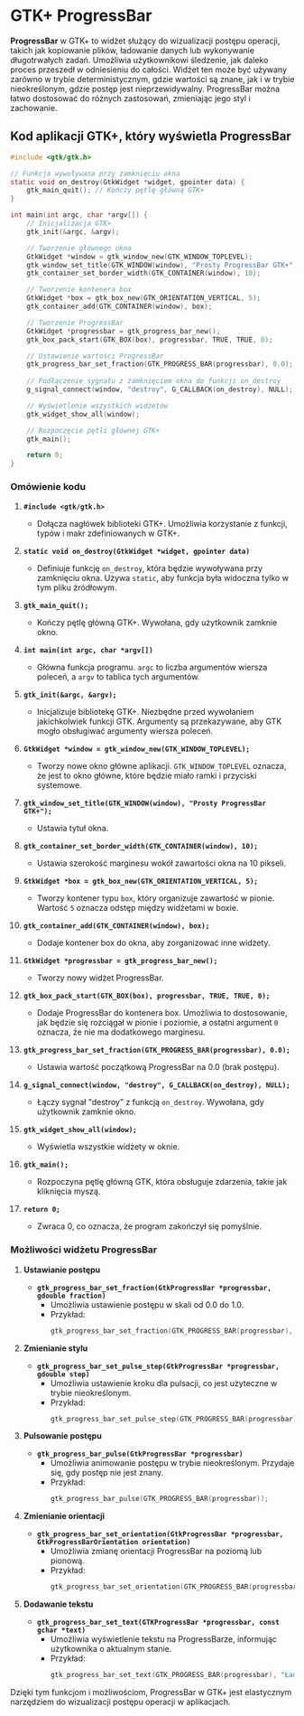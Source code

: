 # GTK+ ProgressBar

**ProgressBar** w GTK+ to widżet służący do wizualizacji postępu operacji, takich jak kopiowanie plików, ładowanie danych lub wykonywanie długotrwałych zadań. Umożliwia użytkownikowi śledzenie, jak daleko proces przeszedł w odniesieniu do całości. Widżet ten może być używany zarówno w trybie deterministycznym, gdzie wartości są znane, jak i w trybie nieokreślonym, gdzie postęp jest nieprzewidywalny. ProgressBar można łatwo dostosować do różnych zastosowań, zmieniając jego styl i zachowanie.

## Kod aplikacji GTK+, który wyświetla ProgressBar

```c
#include <gtk/gtk.h>

// Funkcja wywoływana przy zamknięciu okna
static void on_destroy(GtkWidget *widget, gpointer data) {
    gtk_main_quit(); // Kończy pętlę główną GTK+
}

int main(int argc, char *argv[]) {
    // Inicjalizacja GTK+
    gtk_init(&argc, &argv);

    // Tworzenie głównego okna
    GtkWidget *window = gtk_window_new(GTK_WINDOW_TOPLEVEL);
    gtk_window_set_title(GTK_WINDOW(window), "Prosty ProgressBar GTK+");
    gtk_container_set_border_width(GTK_CONTAINER(window), 10);

    // Tworzenie kontenera box
    GtkWidget *box = gtk_box_new(GTK_ORIENTATION_VERTICAL, 5);
    gtk_container_add(GTK_CONTAINER(window), box);

    // Tworzenie ProgressBar
    GtkWidget *progressbar = gtk_progress_bar_new();
    gtk_box_pack_start(GTK_BOX(box), progressbar, TRUE, TRUE, 0);

    // Ustawienie wartości ProgressBar
    gtk_progress_bar_set_fraction(GTK_PROGRESS_BAR(progressbar), 0.0);
    
    // Podłączenie sygnału z zamknięciem okna do funkcji on_destroy
    g_signal_connect(window, "destroy", G_CALLBACK(on_destroy), NULL);

    // Wyświetlenie wszystkich widżetów
    gtk_widget_show_all(window);

    // Rozpoczęcie pętli głównej GTK+
    gtk_main();

    return 0;
}
```

### Omówienie kodu

1. **`#include <gtk/gtk.h>`**
   - Dołącza nagłówek biblioteki GTK+. Umożliwia korzystanie z funkcji, typów i makr zdefiniowanych w GTK+.

2. **`static void on_destroy(GtkWidget *widget, gpointer data)`**
   - Definiuje funkcję `on_destroy`, która będzie wywoływana przy zamknięciu okna. Używa `static`, aby funkcja była widoczna tylko w tym pliku źródłowym.

3. **`gtk_main_quit();`**
   - Kończy pętlę główną GTK+. Wywołana, gdy użytkownik zamknie okno.

4. **`int main(int argc, char *argv[])`**
   - Główna funkcja programu. `argc` to liczba argumentów wiersza poleceń, a `argv` to tablica tych argumentów.

5. **`gtk_init(&argc, &argv);`**
   - Inicjalizuje bibliotekę GTK+. Niezbędne przed wywołaniem jakichkolwiek funkcji GTK. Argumenty są przekazywane, aby GTK mogło obsługiwać argumenty wiersza poleceń.

6. **`GtkWidget *window = gtk_window_new(GTK_WINDOW_TOPLEVEL);`**
   - Tworzy nowe okno główne aplikacji. `GTK_WINDOW_TOPLEVEL` oznacza, że jest to okno główne, które będzie miało ramki i przyciski systemowe.

7. **`gtk_window_set_title(GTK_WINDOW(window), "Prosty ProgressBar GTK+");`**
   - Ustawia tytuł okna.

8. **`gtk_container_set_border_width(GTK_CONTAINER(window), 10);`**
   - Ustawia szerokość marginesu wokół zawartości okna na 10 pikseli.

9. **`GtkWidget *box = gtk_box_new(GTK_ORIENTATION_VERTICAL, 5);`**
   - Tworzy kontener typu `box`, który organizuje zawartość w pionie. Wartość `5` oznacza odstęp między widżetami w boxie.

10. **`gtk_container_add(GTK_CONTAINER(window), box);`**
    - Dodaje kontener box do okna, aby zorganizować inne widżety.

11. **`GtkWidget *progressbar = gtk_progress_bar_new();`**
    - Tworzy nowy widżet ProgressBar.

12. **`gtk_box_pack_start(GTK_BOX(box), progressbar, TRUE, TRUE, 0);`**
    - Dodaje ProgressBar do kontenera box. Umożliwia to dostosowanie, jak będzie się rozciągał w pionie i poziomie, a ostatni argument `0` oznacza, że nie ma dodatkowego marginesu.

13. **`gtk_progress_bar_set_fraction(GTK_PROGRESS_BAR(progressbar), 0.0);`**
    - Ustawia wartość początkową ProgressBar na 0.0 (brak postępu).

14. **`g_signal_connect(window, "destroy", G_CALLBACK(on_destroy), NULL);`**
    - Łączy sygnał "destroy" z funkcją `on_destroy`. Wywołana, gdy użytkownik zamknie okno.

15. **`gtk_widget_show_all(window);`**
    - Wyświetla wszystkie widżety w oknie.

16. **`gtk_main();`**
    - Rozpoczyna pętlę główną GTK, która obsługuje zdarzenia, takie jak kliknięcia myszą.

17. **`return 0;`**
    - Zwraca 0, co oznacza, że program zakończył się pomyślnie.

### Możliwości widżetu ProgressBar

1. **Ustawianie postępu**
   - **`gtk_progress_bar_set_fraction(GtkProgressBar *progressbar, gdouble fraction)`**
     - Umożliwia ustawienie postępu w skali od 0.0 do 1.0.
     - Przykład:
       ```c
       gtk_progress_bar_set_fraction(GTK_PROGRESS_BAR(progressbar), 0.5); // 50% postępu
       ```

2. **Zmienianie stylu**
   - **`gtk_progress_bar_set_pulse_step(GtkProgressBar *progressbar, gdouble step)`**
     - Umożliwia ustawienie kroku dla pulsacji, co jest użyteczne w trybie nieokreślonym.
     - Przykład:
       ```c
       gtk_progress_bar_set_pulse_step(GTK_PROGRESS_BAR(progressbar), 0.1);
       ```

3. **Pulsowanie postępu**
   - **`gtk_progress_bar_pulse(GtkProgressBar *progressbar)`**
     - Umożliwia animowanie postępu w trybie nieokreślonym. Przydaje się, gdy postęp nie jest znany.
     - Przykład:
       ```c
       gtk_progress_bar_pulse(GTK_PROGRESS_BAR(progressbar));
       ```

4. **Zmienianie orientacji**
   - **`gtk_progress_bar_set_orientation(GtkProgressBar *progressbar, GtkProgressBarOrientation orientation)`**
     - Umożliwia zmianę orientacji ProgressBar na poziomą lub pionową.
     - Przykład:
       ```c
       gtk_progress_bar_set_orientation(GTK_PROGRESS_BAR(progressbar), GTK_PROGRESS_BAR_ORIENTATION_VERTICAL);
       ```

5. **Dodawanie tekstu**
   - **`gtk_progress_bar_set_text(GTKProgressBar *progressbar, const gchar *text)`**
     - Umożliwia wyświetlenie tekstu na ProgressBarze, informując użytkownika o aktualnym stanie.
     - Przykład:
       ```c
       gtk_progress_bar_set_text(GTK_PROGRESS_BAR(progressbar), "Ładowanie...");
       ```

Dzięki tym funkcjom i możliwościom, ProgressBar w GTK+ jest elastycznym narzędziem do wizualizacji postępu operacji w aplikacjach.
